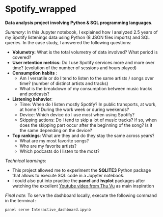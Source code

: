 # Spotify_wrapped

<b> Data analysis project involving Python & SQL programming languages. </b>

_Summary_: In this Jupyter notebook, I explained how I analyzed 2.5 years of my Spotify listenings data using Python (8 JSON files imports) and SQL queries. 
In the case study, I answered the following questions:
* <b>Volumetry:</b> What is the total volumetry of data involved? What period is covered?
* <b>User retention metrics</b>: Do I use Spotify services more and more over time? (evolution of the number of sessions and hours played)
* <b>Consumption habits</b> : 
  * Am I versatile or do I tend to listen to the same artists / songs over time? (number of distinct artists and tracks) 
  * What is the breakdown of my consumption between music tracks and podcasts?
* <b>Listening behavior</b>:
  * Time: When do I listen mostly Spotify? In public transports, at work, at home ? During the work week or during weekends?
  * Device: Which device do I use most when using Spotify?
  * Skipping actions: Do I tend to skip a lot of music tracks? If so, when does the skipping part occur after the beginning of the song? Is it the same depending on the device?
* <b>Top rankings</b>: What are they and do they stay the same across years?
  * What are my most favorite songs?
  * Who are my favorite artists?
  * Which podcasts do I listen to the most?
  
_Technical learnings_: 
* This project allowed me to experiment the **SQLITE3** Python package that allows to execute SQL code in a Jupyter notebook. 
* I could also put into practice the **panel** and **hvplot** packages after watching the excellent [Youtube video from Thu Vu](https://www.youtube.com/watch?v=uhxiXOTKzfs&t=26s&ab_channel=ThuVudataanalytics) as main inspiration

    
_Final note_: To serve the dashboard locally, execute the following command in the terminal :
```
panel serve Interactive_dashboard.ipynb
```

